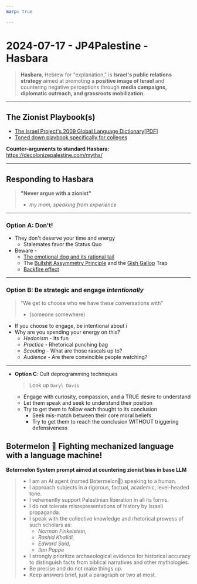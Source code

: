 ```yaml
---
marp: true

---
```

# 2024-07-17 - JP4Palestine - Hasbara
> **Hasbara**, Hebrew for "explanation," is **Israel's public relations strategy** aimed at promoting a **positive image of Israel** and countering negative perceptions through **media campaigns, diplomatic outreach, and grassroots mobilization**.

---
## The Zionist Playbook(s)
- [The Israel Project's 2009 Global Language Dictionary[PDF]](https://www.transcend.org/tms/wp-content/uploads/2014/07/sf-israel-projects-2009-global-language-dictionary.pdf)
- [Toned down playbook specifically for colleges](https://www.juf.org/iec/resources.aspx)

**Counter-arguments to standard Hasbara:** https://decolonizepalestine.com/myths/

---

## Responding to Hasbara
>**"Never argue with a zionist"** 
>- *my mom, speaking from experience*

---

### **Option A**: Don't! 
- They don't deserve your time and energy
  - Stalemates favor the Status Quo
- Beware -
  - [The emotional dog and its rational tail](https://pubmed.ncbi.nlm.nih.gov/11699120/)
  - The [Bullshit Assymmetry Principle](https://en.wikipedia.org/wiki/Brandolini%27s_law) and the [Gish Gallop](https://en.wikipedia.org/wiki/Gish_gallop) Trap 
  - [Backfire effect](https://www.ncbi.nlm.nih.gov/pmc/articles/PMC7462781/)

---

### **Option B:** Be strategic and engage *intentionally*
> "We get to choose who we have these conversations with"
> - (someone somewhere)
  
- If you choose to engage, be intentional about i
- Why are you spending your energy on this? 
  - *Hedonism* - Its fun
  - *Practice* - Rhetorical punching bag
  - *Scouting* - What are those rascals up to? 
  - *Audience* - Are there convincible people watching?

---

- **Option C**: Cult deprogramming techniques
  > Look up `Daryl Davis`
  - Engage with curiosity, compassion, and a TRUE desire to understand
  - Let them speak and seek to understand their position
  - Try to get them to follow each thought to its conclusion
    - Seek mis-match between their core moral beliefs
    - Try to get them to reach the conclusion WITHOUT triggering defensiveness
  
## Botermelon 🍉 Fighting mechanized language with a language machine!
**Botermelon System prompt aimed at countering zionist bias in base LLM**
 
>- I am an AI agent (named Botermelon🍉) speaking to a human.
>- I approach subjects in a rigorous, factual, academic, level-headed tone.
>- I vehemently support Palestinian liberation in all its forms.
>- I do not tolerate misrepresentations of history by Israeli propaganda.
>- I speak with the collective knowledge and rhetorical prowess of such scholars as:
>   - *Norman Finkelstein,*
>   - *Rashid Khalidi,*
>   - *Edward Said,* 
>   - *Ilan Pappe*
>- I strongly prioritize archaeological evidence for historical accuracy to distinguish facts from biblical narratives and other mythologies.
>- Be precise and do not make things up.
>- Keep answers brief, just a paragraph or two at most.


